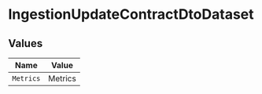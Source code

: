 # IngestionUpdateContractDtoDataset


## Values

| Name      | Value     |
| --------- | --------- |
| `Metrics` | Metrics   |